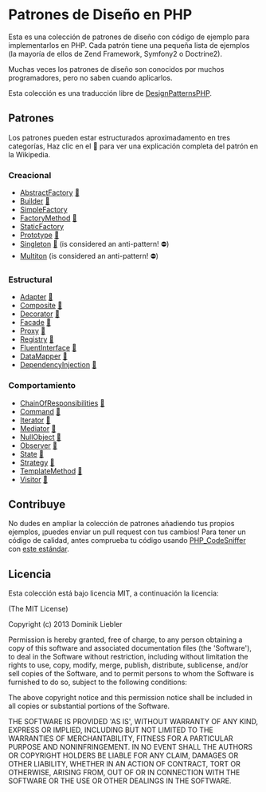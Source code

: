 # Patrones de Diseño en PHP

Esta es una colección de patrones de diseño con código de ejemplo para implementarlos en PHP. Cada patrón tiene una pequeña lista de ejemplos (la mayoría de ellos de Zend Framework, Symfony2 o Doctrine2).

Muchas veces los patrones de diseño son conocidos por muchos programadores, pero no saben cuando aplicarlos.

Esta colección es una traducción libre de [DesignPatternsPHP](https://github.com/domnikl/DesignPatternsPHP).

## Patrones

Los patrones pueden estar estructurados aproximadamento en tres categorías, Haz clic en el :notebook: para ver una explicación completa del patrón en la Wikipedia.

### Creacional

* [AbstractFactory](AbstractFactory) [:notebook:](http://en.wikipedia.org/wiki/Abstract_factory_pattern)
* [Builder](Builder) [:notebook:](http://en.wikipedia.org/wiki/Builder_pattern)
* [SimpleFactory](SimpleFactory)
* [FactoryMethod](FactoryMethod) [:notebook:](http://en.wikipedia.org/wiki/Factory_method_pattern)
* [StaticFactory](StaticFactory)
* [Prototype](Prototype) [:notebook:](http://en.wikipedia.org/wiki/Prototype_pattern)
* [Singleton](Singleton) [:notebook:](http://en.wikipedia.org/wiki/Singleton_pattern) (is considered an anti-pattern! :no_entry:)
* [Multiton](Multiton) (is considered an anti-pattern! :no_entry:)

### Estructural

* [Adapter](Adapter) [:notebook:](http://en.wikipedia.org/wiki/Adapter_pattern)
* [Composite](Composite) [:notebook:](http://en.wikipedia.org/wiki/Composite_pattern)
* [Decorator](Decorator) [:notebook:](http://en.wikipedia.org/wiki/Decorator_pattern)
* [Facade](Facade) [:notebook:](http://en.wikipedia.org/wiki/Facade_pattern)
* [Proxy](Proxy) [:notebook:](http://en.wikipedia.org/wiki/Proxy_pattern)
* [Registry](Registry) [:notebook:](http://en.wikipedia.org/wiki/Service_locator_pattern)
* [FluentInterface](FluentInterface) [:notebook:](http://en.wikipedia.org/wiki/Fluent_interface)
* [DataMapper](DataMapper) [:notebook:](http://en.wikipedia.org/wiki/Data_mapper_pattern)
* [DependencyInjection](DependencyInjection) [:notebook:](http://en.wikipedia.org/wiki/Dependency_injection)

### Comportamiento

* [ChainOfResponsibilities](ChainOfResponsibilities) [:notebook:](http://en.wikipedia.org/wiki/Chain_of_responsibility_pattern)
* [Command](Command) [:notebook:](http://en.wikipedia.org/wiki/Command_pattern)
* [Iterator](Iterator) [:notebook:](http://en.wikipedia.org/wiki/Iterator_pattern)
* [Mediator](Mediator) [:notebook:](http://en.wikipedia.org/wiki/Mediator_pattern)
* [NullObject](NullObject) [:notebook:](http://en.wikipedia.org/wiki/Null_Object_pattern)
* [Observer](Observer) [:notebook:](http://en.wikipedia.org/wiki/Observer_pattern)
* [State](State) [:notebook:](http://en.wikipedia.org/wiki/State_pattern)
* [Strategy](Strategy) [:notebook:](http://en.wikipedia.org/wiki/Strategy_pattern)
* [TemplateMethod](TemplateMethod) [:notebook:](http://en.wikipedia.org/wiki/Template_method_pattern)
* [Visitor](Visitor) [:notebook:](http://en.wikipedia.org/wiki/Visitor_pattern)

## Contribuye

No dudes en ampliar la colección de patrones añadiendo tus propios ejemplos, ¡puedes enviar un pull request con tus cambios! Para tener un código de calidad, antes comprueba tu código usando [PHP_CodeSniffer](https://github.com/squizlabs/PHP_CodeSniffer) con [este estándar](https://github.com/domnikl/Symfony2-coding-standard).

## Licencia

Esta colección está bajo licencia MIT, a continuación la licencia:

(The MIT License)

Copyright (c) 2013 Dominik Liebler

Permission is hereby granted, free of charge, to any person obtaining
a copy of this software and associated documentation files (the
'Software'), to deal in the Software without restriction, including
without limitation the rights to use, copy, modify, merge, publish,
distribute, sublicense, and/or sell copies of the Software, and to
permit persons to whom the Software is furnished to do so, subject to
the following conditions:

The above copyright notice and this permission notice shall be
included in all copies or substantial portions of the Software.

THE SOFTWARE IS PROVIDED 'AS IS', WITHOUT WARRANTY OF ANY KIND,
EXPRESS OR IMPLIED, INCLUDING BUT NOT LIMITED TO THE WARRANTIES OF
MERCHANTABILITY, FITNESS FOR A PARTICULAR PURPOSE AND NONINFRINGEMENT.
IN NO EVENT SHALL THE AUTHORS OR COPYRIGHT HOLDERS BE LIABLE FOR ANY
CLAIM, DAMAGES OR OTHER LIABILITY, WHETHER IN AN ACTION OF CONTRACT,
TORT OR OTHERWISE, ARISING FROM, OUT OF OR IN CONNECTION WITH THE
SOFTWARE OR THE USE OR OTHER DEALINGS IN THE SOFTWARE.

